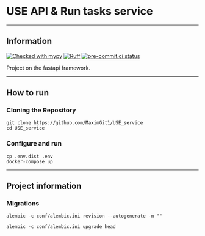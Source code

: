 # USE API & Run tasks service
___
## Information

[![Checked with mypy](https://www.mypy-lang.org/static/mypy_badge.svg)](https://mypy-lang.org/)
[![Ruff](https://img.shields.io/endpoint?url=https://raw.githubusercontent.com/charliermarsh/ruff/main/assets/badge/v2.json)](https://github.com/astral-sh/ruff)
[![pre-commit.ci status](https://results.pre-commit.ci/badge/github/pre-commit/pre-commit/main.svg)](https://results.pre-commit.ci/latest/github/pre-commit/pre-commit/main)

Project on the fastapi framework.
___

## How to run

### Cloning the Repository
```
git clone https://github.com/MaximGit1/USE_service
cd USE_service
```

### Configure and run
```
cp .env.dist .env
docker-compose up
```
___

## Project information

### Migrations

```
alembic -c conf/alembic.ini revision --autogenerate -m ""
```
```
alembic -c conf/alembic.ini upgrade head
```
